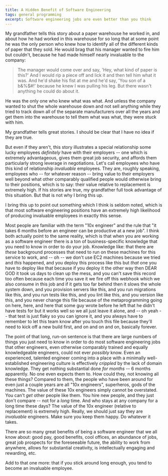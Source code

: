 ```yaml
---
title: A Hidden Benefit of Software Engineering
tags: general programming
excerpt: Software engineering jobs are even better than you think
---
```


My grandfather tells this story about a paper warehouse he worked in, and about
how he had worked in this warehouse for so long that at some point he was the
only person who knew how to identify all of the different kinds of paper that
they sold. He would brag that his manager wanted to fire him but
couldn't, because he had made himself nearly invaluable to the company:

> The manager would come over and say, 'Hey, what kind of paper is this?' And I would
rip a piece off and lick it and then tell him what it was. And he'd shake his
fist at me and he'd say, 'You son of a b&%$#!' because he knew I was pulling his
leg. But there wasn't anything he could do about it.

He was the only one who knew
what was what. And unless the company wanted to shut the whole warehouse down
and not sell anything while they tried to track down all of the separate
manufacturers over all the years and get them into the warehouse to tell them
what was what, they were stuck with him.

My grandfather tells great stories. I should be clear that I have no idea if
they are true.

But even if they aren't, this story illustrates a special relationship some
lucky employees _definitely_ have with their employers -- one which is extremely
advantageous, gives them great job security, and affords them particularly strong
leverage in negotiations.
Let's call employees who have this kind of relationship
_invaluable_ employees.  They are, roughly speaking, employees who -- for
whatever reason -- bring value to their employers well beyond what other
comparably qualified people would otherwise bring to their positions, which is
to say: their value relative to replacement is extremely high. If his stories
are true, my grandfather full took advantage of this situation. But that is
not why I bring this up.

I bring this up to point out something which I think is seldom noted, which is
that most software engineering positions have an extremely high likelihood of
producing invaluable employees in exactly this sense.

Most people are familiar with the term "10x engineer" and the rule that "it
takes 6 months before an engineer can be productive at a new job". I think both
actually point to the same reality, which is that when you are working as a
software engineer there is a ton of business-specific knowledge that you need to
know in order to do your job. Knowledge like: that there are _these_
background processes that need to run on these machines for this service to
work, and -- oh -- we don't use EC2 machines because we tried and _this_
happened, and you deploy this process like this but _that_ one you have to
deploy like that because if you deploy it the other way then DEAR GOD it took us
days to clean up the mess, and you can't save this record too often because each
time you save it we fire off this webhook which we also consume in this job and
if it gets too far behind then it slows the whole system down, and you
provision servers like this, and you run
migrations like this, and you run tests like this, and you lint like this, and
you version like this, and
you never change this file because of the metaprogramming going on here, here,
and here that some guy wrote before he left that he didn't have tests for but it
works well so we all just leave it alone, and -- oh yeah -- that test is just
flaky so you can ignore it, and you always have to remember to let this team
know after you touch this file because they'll need to kick off a new build
first, and on and on and on, basically forever.

The point of that long, run-on sentence is that there are large
numbers of things you just need to know in order to do most software engineering
jobs that other engineers, even otherwise comparably trained and equally
knowledgeable engineers, could not ever _possibly_ know. Even an experienced,
talented engineer coming into a place with a minimally well-established
engineering culture is effectively _crippled_ by the lack of domain knowledge.
They get nothing substantial done _for months_ -- 6 months
apparently. No one even expects them to. How
could they, not knowing all these things? Compared to them, the people who have
been around for even just a couple years are all "10x engineers", superheros,
gods of the machines. The value of these 10x engineers simply cannot be
overstated. You can't _get_ other people like them. You hire new people, and they
just don't compare -- not for a _long_ time. And who stays at any
company for a long time these days? The value of the 10x engineer (relative
to replacement) is extremely high. Really, we should just say they are
*invaluable* engineers. Make sure you keep them happy. Do whatever it takes.

There are so many great benefits of being a software engineer that we all know
about: good pay, good benefits, cool offices, an abundance of jobs, great job
prospects for the foreseeable future, the ability to work from anywhere, allows
for substantial creativity, is intellectually engaging and rewarding, etc.

Add to that one more: that if you stick around long enough, you tend to
become an invaluable employee.
